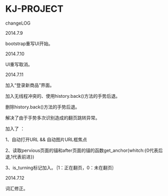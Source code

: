 KJ-PROJECT
==========

changeLOG

2014.7.9

bootstrap重写UI开始。

2014.7.10

UI重写取消。

2014.7.11

加入“登录新商品”界面。

加入无线程冲突的、使用history.back()方法的手势后退。

删除history.back()方法的手势后退。

解决了由于手势多次识别造成的翻页跳转异常。

加入了 ：

1、自动打开URL && 自动图片URL框焦点

2、读取pervious页面的锚和after页面的锚的函数get_anchor(whitch:{0代表后退,1代表前进})

3、is_turning标记加入。｛1：正在翻页，0：未在翻页｝

2014.7.12

词汇修正。
